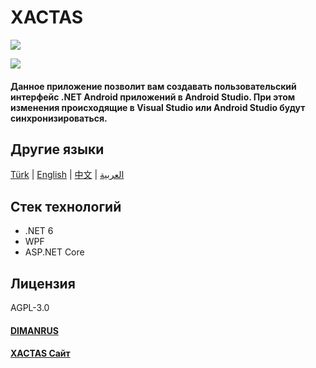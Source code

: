 # XACTAS
![](https://xactas.dimanrus.ru/images/Xactas.png)

![](https://visitor-badge.glitch.me/badge?page_id=dimanrus.xactas)

#### Данное приложение позволит вам создавать пользовательский интерфейс .NET Android приложений в Android Studio. При этом изменения происходящие в Visual Studio или Android Studio будут синхронизироваться.

## Другие языки

[Türk](https://github.com/DIMANRUS/XACTAS/blob/main/Readmes/README.TR.md) | [English](https://github.com/DIMANRUS/XACTAS/blob/main/Readmes/README.EN.md) | [中文](https://github.com/DIMANRUS/XACTAS/blob/main/Readmes/README.ZH.md) | [العربية](https://github.com/DIMANRUS/XACTAS/blob/main/Readmes/README.AR.md)

## Стек технологий
- .NET 6
- WPF
- ASP.NET Core

## Лицензия
AGPL-3.0

#### [DIMANRUS](dimanrus.ru)
#### [XACTAS Сайт](https://xactas.dimanrus.ru/)
